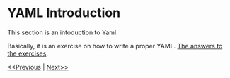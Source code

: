 # YAML Introduction

This section is an intoduction to Yaml.

Basically, it is an exercise on how to write a proper YAML. [The answers to the exercises](https://github.com/mmumshad/kubernetes-training-answers/tree/master/Section_YAML). 

[<<Previous](../unit04-k8s-concepts/README.md) | [Next>>](../unit06-k8s-concepts-pods-replicaSets-deployment/README.md)